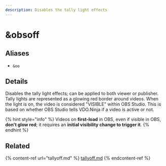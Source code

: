 ```yaml
---
description: Disables the tally light effects
---
```


# \&obsoff

## Aliases

* `&oo`

## Details

Disables the tally light effects; can be applied to both viewer or publisher. Tally lights are represented as a glowing red border around videos. When the light is on, the video is considered "VISIBLE" within OBS Studio. This is based on whether OBS Studio tells VDO.Ninja if a video is active or not.

{% hint style="info" %}
Videos on **first-load** in OBS, even if visible in OBS, **don't glow red**; it requires an **initial visibility change to trigger it**.
{% endhint %}

## Related

{% content-ref url="tallyoff.md" %}
[tallyoff.md](tallyoff.md)
{% endcontent-ref %}
